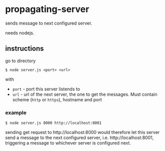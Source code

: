 # propagating-server
sends message to next configured server.

needs nodejs.

## instructions

go to directory

`$ node server.js <port> <url>`

with
- `port` - port this server listends to
- `url` - url of the next server, the one to get the messages. Must contain scheme (`http` or `https`), hostname and port

### example

`$ node server.js 8000 http://localhost:8001`

sending get request to http://localhost:8000 would therefore let this server
send a message to the next configured server, i.e. http://localhost:8001, triggering a message to whichever server is configured next.
